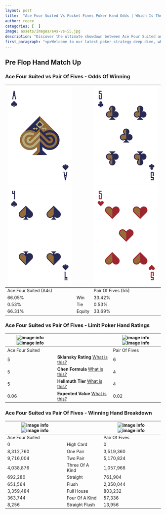 ```yaml
---
layout: post
title:  "Ace Four Suited Vs Pocket Fives Poker Hand Odds | Which Is The Better Hand In Poker? A Complete Guide"
author: reece
categories: [  ]
image: assets/images/a4s-vs-55.jpg
description: "Discover the ultimate showdown between Ace Four Suited and Pair Of Fives in poker! Uncover the odds, strategies, and scenarios where one hand triumphs over the other. Get ready to up your poker game with this thrilling analysis."
first_paragraph: "<p>Welcome to our latest poker strategy deep dive, where we're pitting two distinct hands against each other in a high-stakes showdown: Ace Four Suited vs Pair Of Fives.</p><p>In the dynamic world of poker, every decision counts, and knowing which hand holds the upper hand is key to your success at the table.</p><p>In this article, we'll dissect these two hands, explore the scenarios where one dominates the other, and equip you with the knowledge to make strategic choices that can tip the odds in your favor.</p><p>Get ready to unravel the intriguing dynamics of these poker hands and elevate your game to new heights.</p>"
---
```




[comment]: # (sp0)

## Pre Flop Hand Match Up

<div class="table hand-ratings" markdown="1"> 



### Ace Four Suited vs Pair Of Fives - Odds Of Winning


    
| ![image info](assets/images/hand1/a.png) ![image info](assets/images/hand1/4.png) |  | ![image info](assets/images/hand2/5.png) ![image info](assets/images/hand2/5o.png) |
| -------- | -------- | -------- |
| Ace Four Suited (A4s) |  | Pair Of Fives (55) |
| 66.05% | Win | 33.42% |
| 0.53% | Tie | 0.53% |
| 66.31% | Equity | 33.69% |




[comment]: # (sp1)



### Ace Four Suited vs Pair Of Fives - Limit Poker Hand Ratings


    
| ![image info](https://www.riverpairs.com/assets/images/hand1/a.png) ![image info](https://www.riverpairs.com/assets/images/hand1/4.png) |  | ![image info](https://www.riverpairs.com/assets/images/hand2/5.png) ![image info](https://www.riverpairs.com/assets/images/hand2/5o.png) |
| -------- | -------- | -------- |
| Ace Four Suited |  | Pair Of Fives |
| 5 | **Sklansky Rating** [What is this?](/sklansky-rating-explained) | 6 |
| 5 | **Chen Formula** [What is this?](/chen-formula-explained) | 4 |
| 5 | **Hellmuth Tier** [What is this?](/Hellmuth-tier-explained) | 4 |
| 0.06 | **Expected Value** [What is this?](/expected-value-explained) | 0.02 |




[comment]: # (sp2)



### Ace Four Suited vs Pair Of Fives - Winning Hand Breakdown


    
| ![image info](https://www.riverpairs.com/assets/images/hand1/a.png) ![image info](https://www.riverpairs.com/assets/images/hand1/4.png) |  | ![image info](https://www.riverpairs.com/assets/images/hand2/5.png) ![image info](https://www.riverpairs.com/assets/images/hand2/5o.png) |
| -------- | -------- | -------- |
| Ace Four Suited |  | Pair Of Fives |
| 0 | High Card | 0 |
| 8,312,760 | One Pair | 3,519,360 |
| 9,716,004 | Two Pair | 5,170,824 |
| 4,038,876 | Three Of A Kind | 1,057,968 |
| 692,280 | Straight | 761,904 |
| 651,564 | Flush | 2,350,044 |
| 3,359,484 | Full House | 803,232 |
| 363,744 | Four Of A Kind | 57,336 |
| 8,256 | Straight Flush | 13,956 |




[comment]: # (sp3)



</div>

[comment]: # (sp4)



[comment]: # (sp5)

